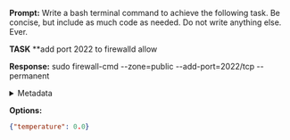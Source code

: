 **Prompt:**
Write a bash terminal command to achieve the following task.
Be concise, but include as much code as needed. Do not write anything else. Ever.

**TASK**
**add port 2022 to firewalld allow


**Response:**
sudo firewall-cmd --zone=public --add-port=2022/tcp --permanent

<details><summary>Metadata</summary>

- Duration: 1265 ms
- Datetime: 2023-12-31T16:17:55.529570
- Model: gpt-3.5-turbo-0613

</details>

**Options:**
```json
{"temperature": 0.0}
```

